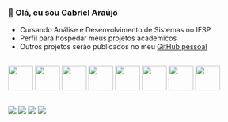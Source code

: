 ### 👋 Olá, eu sou Gabriel Araújo

- Cursando Análise e Desenvolvimento de Sistemas no IFSP
- Perfil para hospedar meus projetos academicos
- Outros projetos serão publicados no meu <a href="https://github.com/gabrielarjs"> GitHub pessoal</a>

##
<div style="display: inline_block">
  <img width='50px' src="https://cdn.jsdelivr.net/gh/devicons/devicon/icons/html5/html5-original.svg" />
  <img width='50px' src="https://cdn.jsdelivr.net/gh/devicons/devicon/icons/css3/css3-original.svg" />
  <img width='50px' src="https://cdn.jsdelivr.net/gh/devicons/devicon/icons/javascript/javascript-original.svg" />
  <img width='50px' src="https://cdn.jsdelivr.net/gh/devicons/devicon/icons/php/php-original.svg" />
  <img width='50px' src="https://cdn.jsdelivr.net/gh/devicons/devicon/icons/mysql/mysql-original.svg" />
  <img width='50px' src="https://cdn.jsdelivr.net/gh/devicons/devicon/icons/python/python-original.svg" />
  <img width='50px' src="https://cdn.jsdelivr.net/gh/devicons/devicon/icons/java/java-original.svg" />
  <img width='50px' src="https://cdn.jsdelivr.net/gh/devicons/devicon/icons/c/c-original.svg" />
</div>

##
<a href="mailto:araujo.sousa@aluno.ifsp.edu.br" target="_blank"><img src="https://img.shields.io/badge/Gmail-D14836?style=for-the-badge&logo=gmail&logoColor=white"></a>
<a href="https://www.instagram.com/gabriel.arjs/" target="_blank"><img src="https://img.shields.io/badge/Instagram-E4405F?style=for-the-badge&logo=instagram&logoColor=white"></a>
<a href="https://www.linkedin.com/in/gabriel-a-sousa/" target="_blank"><img src="https://img.shields.io/badge/LinkedIn-0077B5?style=for-the-badge&logo=linkedin&logoColor=white"></a>
<a href="https://github.com/gabrielarjs" target="_blank"><img src="https://img.shields.io/badge/GitHub-100000?style=for-the-badge&logo=github&logoColor=white"></a>
